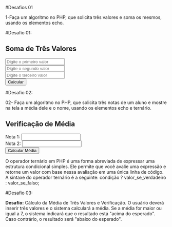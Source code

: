 #Desafios 01

1-Faça um algoritmo no PHP, que solicita três valores e soma os mesmos, usando os elementos echo. 


#Desafio 01:

<!DOCTYPE html>
<html lang="en">
<head>
<meta charset="UTF-8">
<meta name="viewport" content="width=device-width, initial-scale=1.0">
<title>Soma de Três Valores</title>
</head>
<body>
<h2>Soma de Três Valores</h2>
<form method="post" action="">
<input type="number" name="valor1" placeholder="Digite o primeiro valor" required><br>
<input type="number" name="valor2" placeholder="Digite o segundo valor" required><br>
<input type="number" name="valor3" placeholder="Digite o terceiro valor" required><br>
<input type="submit" value="Calcular">
</form>
<?php
if ($_SERVER["REQUEST_METHOD"] == "POST") {
//Código aqui !!!
}
?>
</body>
</html>


#Desafio 02:

02- Faça um algoritmo no PHP, que solicita três notas de um aluno e mostre na tela a média dele e o nome, usando os elementos echo e ternário.

<!DOCTYPE html>
<html lang="pt-BR">
<head>
<meta charset="UTF-8">
<meta name="viewport" content="width=device-width, initial-scale=1.0">
<title>Verificação de Média</title>
</head>
<body>
<h2>Verificação de Média</h2>
<form method="post" action="">
<label for="nota1">Nota 1:</label>
<input type="number" name="nota1" id="nota1" required><br>
<label for="nota2">Nota 2:</label>
<input type="number" name="nota2" id="nota2" required><br>
<input type="submit" value="Calcular Média">
</form>
<?php
if ($_SERVER["REQUEST_METHOD"] == "POST") {
//Código aui !!!
}
?>
</body>
</html>

O operador ternário em PHP é uma forma abreviada de expressar uma estrutura condicional simples. Ele permite que você avalie uma expressão e retorne um valor com base nessa avaliação em uma única linha de código. A sintaxe do operador ternário é a seguinte:
condição ? valor_se_verdadeiro : valor_se_falso;

#Desafio 03:

**Desafio:** Cálculo da Média de Três Valores e Verificação. O usuário deverá inserir três valores e o sistema calculará a média. Se a média for maior ou igual a 7, o sistema indicará que o resultado está "acima do esperado". Caso contrário, o resultado será "abaixo do esperado".

